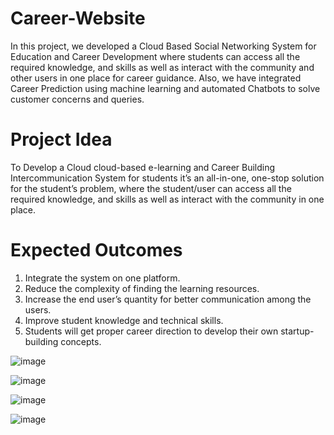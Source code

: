 # Career-Website
In this project, we developed a Cloud Based Social Networking System for Education and Career Development where students can access all the required knowledge, and skills as well as interact with the community and other users in one place for career guidance. Also, we have integrated Career Prediction using machine learning and automated Chatbots to solve customer concerns and queries.

# Project Idea
To Develop a Cloud cloud-based e-learning and Career Building Intercommunication System for students it’s an all-in-one, one-stop solution for the student’s problem, where the student/user can access all the required knowledge, and skills as well as interact with the community in one place.

# Expected Outcomes
1. Integrate the system on one platform.
2. Reduce the complexity of finding the learning resources.
3. Increase the end user’s quantity for better communication among the users.
4. Improve student knowledge and technical skills.
5. Students will get proper career direction to develop their own startup-building concepts.


![image](https://github.com/Deepchand123/career-website/assets/108334863/0fe80e43-4b47-41b6-9877-c31484d7cdb1)

![image](https://github.com/Deepchand123/career-website/assets/108334863/e96b564d-3e85-4664-9721-4eecc3bb381d)

![image](https://github.com/Deepchand123/career-website/assets/108334863/6f5215d6-51ae-4fe2-abff-992e4b19f818)

![image](https://github.com/Deepchand123/career-website/assets/108334863/b673c246-def3-472d-a3d8-d8b19488b57f)
